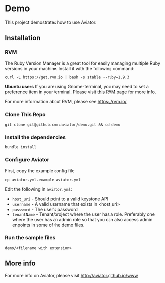 Demo
====

This project demostrates how to use Aviator.


## Installation

### RVM

The Ruby Version Manager is a great tool for easily managing 
multiple Ruby versions in your machine. Install it with the
following command:

    curl -L https://get.rvm.io | bash -s stable --ruby=1.9.3

**Ubuntu users** If you are using Gnome-terminal, you may need to
set a preference item in your terminal. Please visit [this RVM page](https://rvm.io/integration/gnome-terminal) for more info.

For more information about RVM, please see https://rvm.io/

### Clone This Repo

    git clone git@github.com:aviator/demo.git && cd demo

### Install the dependencies

    bundle install

### Configure Aviator

First, copy the example config file

    cp aviator.yml.example aviator.yml

Edit the following in `aviator.yml`:

* `host_uri` - Should point to a valid keystone API
* `username` - A valid username that exists in <host_uri>
* `password` - The user's password
* `tenantName` - Tenant/project where the user has a role. Preferably one where the user has an admin role so that you can also access admin enpoints in some of the demo files.
    

### Run the sample files

    demo/<filename with extension>
    

## More info

For more info on Aviator, please visit http://aviator.github.io/www
